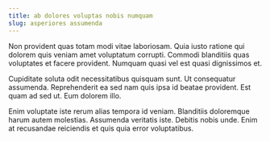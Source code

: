 ```yaml
---
title: ab dolores voluptas nobis numquam
slug: asperiores assumenda
---
```


Non provident quas totam modi vitae laboriosam. Quia iusto ratione qui dolorem quis veniam amet voluptatum corrupti. Commodi blanditiis quas voluptates et facere provident. Numquam quasi vel est quasi dignissimos et.

Cupiditate soluta odit necessitatibus quisquam sunt. Ut consequatur assumenda. Reprehenderit ea sed nam quis ipsa id beatae provident. Est quam ad sed ut. Eum dolorem illo.

Enim voluptate iste rerum alias tempora id veniam. Blanditiis doloremque harum autem molestias. Assumenda veritatis iste. Debitis nobis unde. Enim at recusandae reiciendis et quis quia error voluptatibus.
